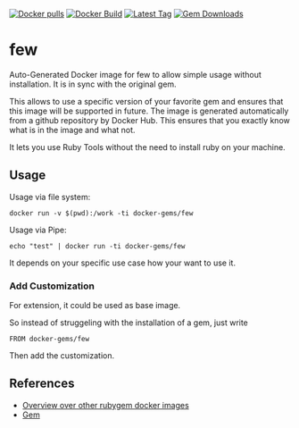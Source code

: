 [![Docker pulls](https://img.shields.io/docker/pulls/rubygem/few.svg)](https://hub.docker.com/r/rubygem/few/)
[![Docker Build](https://img.shields.io/docker/automated/rubygem/few.svg)](https://hub.docker.com/r/rubygem/few/)
[![Latest Tag](https://img.shields.io/github/tag/docker-rubygem/few.svg)](https://hub.docker.com/r/rubygem/few/)
[![Gem Downloads](https://img.shields.io/gem/dt/few.svg)](https://rubygems.org/gems/few/)
# few

Auto-Generated Docker image for few to allow simple usage without installation.
It is in sync with the original gem.

This allows to use a specific version of your favorite gem and ensures that this image will be supported in future.
The image is generated automatically from a github repository by Docker Hub.
This ensures that you exactly know what is in the image and what not.

It lets you use Ruby Tools without the need to install ruby on your machine.

## Usage

Usage via file system:

`docker run -v $(pwd):/work -ti docker-gems/few`

Usage via Pipe:

`echo "test" | docker run -ti docker-gems/few`

It depends on your specific use case how your want to use it.

### Add Customization

For extension, it could be used as base image.

So instead of struggeling with the installation of a gem, just write

`FROM docker-gems/few`

Then add the customization.

## References

 - [Overview over other rubygem docker images](https://github.com/thinkbot/docker-rubygem)
 - [Gem](https://rubygems.org/gems/few/)
